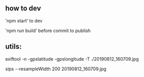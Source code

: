 ## how to dev

'npm start' to dev

'npm run build' before commit to publish


## utils:
exiftool -n -gpslatitude -gpslongitude -T ./20190812_160709.jpg

sips --resampleWidth 200 20190812_160709.jpg  